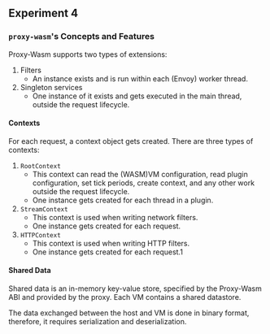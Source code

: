 ## Experiment 4

### `proxy-wasm`'s Concepts and Features

Proxy-Wasm supports two types of extensions:
1. Filters
   - An instance exists and is run within each (Envoy) worker thread.
2. Singleton services
   - One instance of it exists and gets executed in the main thread, outside the request lifecycle.

#### Contexts

For each request, a context object gets created. There are three types of contexts:
1. `RootContext`
   - This context can read the (WASM)VM configuration, read plugin configuration, set tick periods, create context, and any other work outside the request lifecycle.
   - One instance gets created for each thread in a plugin.
2. `StreamContext`
   - This context is used when writing network filters.
   - One instance gets created for each request.
3. `HTTPContext`
   - This context is used when writing HTTP filters.
   - One instance gets created for each request.1

#### Shared Data

Shared data is an in-memory key-value store, specified by the Proxy-Wasm ABI and provided by the proxy. Each VM contains a shared datastore.

The data exchanged between the host and VM is done in binary format, therefore, it requires serialization and deserialization.
